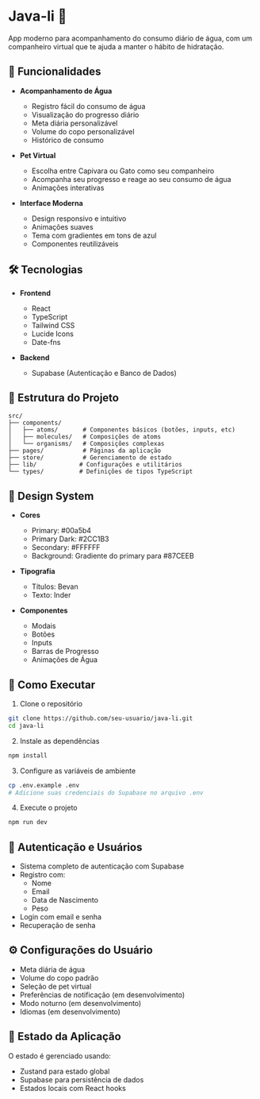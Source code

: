 # Java-li 🌊

App moderno para acompanhamento do consumo diário de água, com um companheiro virtual que te ajuda a manter o hábito de hidratação.

## 🌟 Funcionalidades

- **Acompanhamento de Água**
  - Registro fácil do consumo de água
  - Visualização do progresso diário
  - Meta diária personalizável
  - Volume do copo personalizável
  - Histórico de consumo

- **Pet Virtual**
  - Escolha entre Capivara ou Gato como seu companheiro
  - Acompanha seu progresso e reage ao seu consumo de água
  - Animações interativas

- **Interface Moderna**
  - Design responsivo e intuitivo
  - Animações suaves
  - Tema com gradientes em tons de azul
  - Componentes reutilizáveis

## 🛠️ Tecnologias

- **Frontend**
  - React
  - TypeScript
  - Tailwind CSS
  - Lucide Icons
  - Date-fns

- **Backend**
  - Supabase (Autenticação e Banco de Dados)

## 📁 Estrutura do Projeto

```
src/
├── components/
│   ├── atoms/       # Componentes básicos (botões, inputs, etc)
│   ├── molecules/   # Composições de atoms
│   └── organisms/   # Composições complexas
├── pages/           # Páginas da aplicação
├── store/           # Gerenciamento de estado
├── lib/            # Configurações e utilitários
└── types/          # Definições de tipos TypeScript
```

## 🎨 Design System

- **Cores**
  - Primary: #00a5b4
  - Primary Dark: #2CC1B3
  - Secondary: #FFFFFF
  - Background: Gradiente do primary para #87CEEB

- **Tipografia**
  - Títulos: Bevan
  - Texto: Inder

- **Componentes**
  - Modais
  - Botões
  - Inputs
  - Barras de Progresso
  - Animações de Água

## 🚀 Como Executar

1. Clone o repositório
```bash
git clone https://github.com/seu-usuario/java-li.git
cd java-li
```

2. Instale as dependências
```bash
npm install
```

3. Configure as variáveis de ambiente
```bash
cp .env.example .env
# Adicione suas credenciais do Supabase no arquivo .env
```

4. Execute o projeto
```bash
npm run dev
```

## 👥 Autenticação e Usuários

- Sistema completo de autenticação com Supabase
- Registro com:
  - Nome
  - Email
  - Data de Nascimento
  - Peso
- Login com email e senha
- Recuperação de senha

## ⚙️ Configurações do Usuário

- Meta diária de água
- Volume do copo padrão
- Seleção de pet virtual
- Preferências de notificação (em desenvolvimento)
- Modo noturno (em desenvolvimento)
- Idiomas (em desenvolvimento)

## 🔄 Estado da Aplicação

O estado é gerenciado usando:
- Zustand para estado global
- Supabase para persistência de dados
- Estados locais com React hooks
